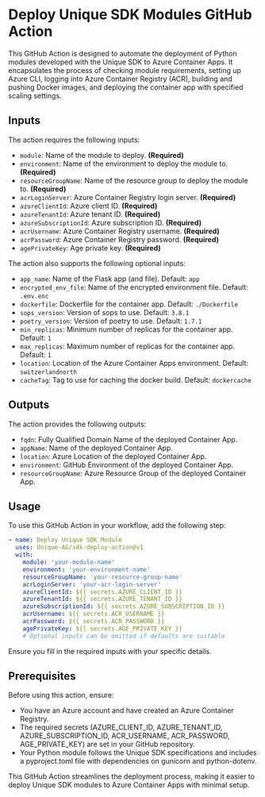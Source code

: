 # Deploy Unique SDK Modules GitHub Action
This GitHub Action is designed to automate the deployment of Python modules developed with the Unique SDK to Azure Container Apps. It encapsulates the process of checking module requirements, setting up Azure CLI, logging into Azure Container Registry (ACR), building and pushing Docker images, and deploying the container app with specified scaling settings.

## Inputs
The action requires the following inputs:

* `module`: Name of the module to deploy. **(Required)**
* `environment`: Name of the environment to deploy the module to. **(Required)**
* `resourceGroupName`: Name of the resource group to deploy the module to. **(Required)**
* `acrLoginServer`: Azure Container Registry login server. **(Required)**
* `azureClientId`: Azure client ID. **(Required)**
* `azureTenantId`: Azure tenant ID. **(Required)**
* `azureSubscriptionId`: Azure subscription ID. **(Required)**
* `acrUsername`: Azure Container Registry username. **(Required)**
* `acrPassword`: Azure Container Registry password. **(Required)**
* `agePrivateKey`: Age private key. **(Required)**

The action also supports the following optional inputs:

* `app_name`: Name of the Flask app (and file). Default: `app`
* `encrypted_env_file`: Name of the encrypted environment file. Default: `.env.enc`
* `dockerfile`: Dockerfile for the container app. Default: `./Dockerfile`
* `sops_version`: Version of sops to use. Default: `3.8.1`
* `poetry_version`: Version of poetry to use. Default: `1.7.1`
* `min_replicas`: Minimum number of replicas for the container app. Default: `1`
* `max_replicas`: Maximum number of replicas for the container app. Default: `1`
* `location`: Location of the Azure Container Apps environment. Default: `switzerlandnorth`
* `cacheTag`: Tag to use for caching the docker build. Default: `dockercache`

## Outputs
The action provides the following outputs:

* `fqdn`: Fully Qualified Domain Name of the deployed Container App.
* `appName`: Name of the deployed Container App.
* `location`: Azure Location of the deployed Container App.
* `environment`: GitHub Environment of the deployed Container App.
* `resourceGroupName`: Azure Resource Group of the deployed Container App.

## Usage
To use this GitHub Action in your workflow, add the following step:

```yaml
- name: Deploy Unique SDK Module
  uses: Unique-AG/sdk-deploy-action@v1
  with:
    module: 'your-module-name'
    environment: 'your-environment-name'
    resourceGroupName: 'your-resource-group-name'
    acrLoginServer: 'your-acr-login-server'
    azureClientId: ${{ secrets.AZURE_CLIENT_ID }}
    azureTenantId: ${{ secrets.AZURE_TENANT_ID }}
    azureSubscriptionId: ${{ secrets.AZURE_SUBSCRIPTION_ID }}
    acrUsername: ${{ secrets.ACR_USERNAME }}
    acrPassword: ${{ secrets.ACR_PASSWORD }}
    agePrivateKey: ${{ secrets.AGE_PRIVATE_KEY }}
    # Optional inputs can be omitted if defaults are suitable
```

Ensure you fill in the required inputs with your specific details.

## Prerequisites
Before using this action, ensure:

* You have an Azure account and have created an Azure Container Registry.
* The required secrets (AZURE_CLIENT_ID, AZURE_TENANT_ID, AZURE_SUBSCRIPTION_ID, ACR_USERNAME, ACR_PASSWORD, AGE_PRIVATE_KEY) are set in your GitHub repository.
* Your Python module follows the Unique SDK specifications and includes a pyproject.toml file with dependencies on gunicorn and python-dotenv.

This GitHub Action streamlines the deployment process, making it easier to deploy Unique SDK modules to Azure Container Apps with minimal setup.

